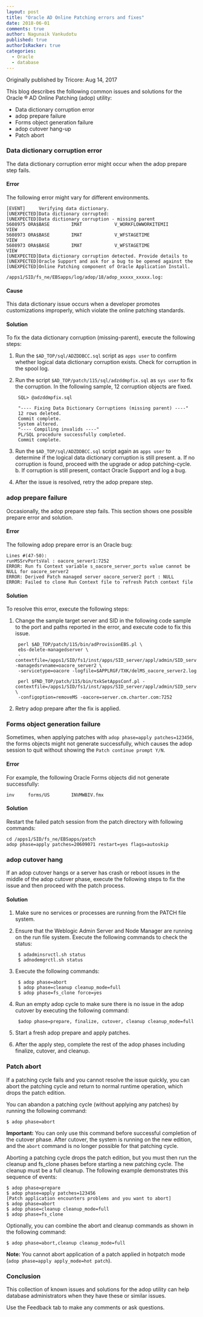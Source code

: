 ```yaml
---
layout: post
title: "Oracle AD Online Patching errors and fixes"
date: 2018-06-01
comments: true
author: Nagunaik Vankudotu
published: true
authorIsRacker: true
categories:
  - Oracle
  - database
---
```


Originally published by Tricore: Aug 14, 2017

This blog describes the following common issues and solutions for the Oracle
&reg; AD Online Patching (adop) utility:

- Data dictionary corruption error
- adop prepare failure
- Forms object generation failure
- adop cutover hang-up
- Patch abort

<!--more-->

### Data dictionary corruption error

The data dictionary corruption error might occur when the adop prepare step
fails.

#### Error

The following error might vary for different environments.

    [EVENT]     Verifying data dictionary.
    [UNEXPECTED]Data dictionary corrupted:
    [UNEXPECTED]Data dictionary corruption - missing parent
    5608975 ORA$BASE        IMAT            V_WORKFLOWWORKITEMII           VIEW
    5608973 ORA$BASE        IMAT            V_WFSTAGETIME                  VIEW
    5608973 ORA$BASE        IMAT            V_WFSTAGETIME                  VIEW
    [UNEXPECTED]Data dictionary corruption detected. Provide details to
    [UNEXPECTED]Oracle Support and ask for a bug to be opened against the
    [UNEXPECTED]Online Patching component of Oracle Application Install.

    /apps1/SID/fs_ne/EBSapps/log/adop/18/adop_xxxxx_xxxxx.log:

#### Cause

This data dictionary issue occurs when a developer promotes customizations
improperly, which violate the online patching standards.

#### Solution

To fix the data dictionary corruption (missing-parent), execute the
following steps:

1. Run the ``$AD_TOP/sql/ADZDDBCC.sql`` script as ``apps user`` to confirm
   whether logical data dictionary corruption exists. Check for corruption in
   the spool log.
2. Run the script ``$AD_TOP/patch/115/sql/adzddmpfix.sql`` as ``sys user`` to
   fix the corruption. In the following sample, 12 corruption objects are fixed.

        SQL> @adzddmpfix.sql

        "---- Fixing Data Dictionary Corruptions (missing parent) ----"
        12 rows deleted.
        Commit complete.
        System altered.
        "---- Compiling invalids ----"
        PL/SQL procedure successfully completed.
        Commit complete.

3. Run the ``$AD_TOP/sql/ADZDDBCC.sql`` script again as ``apps user`` to
   determine if the logical data dictionary corruption is still present.
   a. If no corruption is found, proceed with the upgrade or adop patching-cycle.
   b. If corruption is still present, contact Oracle Support and log a bug.

4. After the issue is resolved, retry the adop prepare step.

### adop prepare failure

Occasionally, the adop prepare step fails. This section shows one possible
prepare error and solution.

#### Error

The following adop prepare error is an Oracle bug:

    Lines #(47-50):
    runMSSrvPortsVal : oacore_server1:7252
    ERROR: Run fs Context variable s_oacore_server_ports value cannot be NULL for oacore_server2
    ERROR: Derived Patch managed server oacore_server2 port : NULL
    ERROR: Failed to clone Run Context file to refresh Patch context file

#### Solution

To resolve this error, execute the following steps:

1. Change the sample target server and SID in the following code sample to the
   port and paths reported in the error, and execute code to fix this issue.

        perl $AD_TOP/patch/115/bin/adProvisionEBS.pl \
        ebs-delete-managedserver \
        -contextfile=/apps1/SID/fs1/inst/apps/SID_server/appl/admin/SID_server.xml -managedsrvname=oacore_server2 \
        -servicetype=oacore -logfile=$APPLRGF/TXK/delMS_oacore_server2.log

        perl $FND_TOP/patch/115/bin/txkSetAppsConf.pl -contextfile=/apps1/SID/fs1/inst/apps/SID_server/appl/admin/SID_server.xml \
        -configoption=removeMS -oacore=server.cm.charter.com:7252

2. Retry adop prepare after the fix is applied.

### Forms object generation failure

Sometimes, when applying patches with ``adop phase=apply patches=123456``, the
forms objects might not generate successfully, which causes the adop session to
quit without showing the ``Patch continue prompt Y/N``.

#### Error

For example, the following Oracle Forms objects did not generate successfully:

    inv     forms/US        INVMWBIV.fmx

#### Solution

Restart the failed patch session from the patch directory with following commands:

    cd /apps1/SID/fs_ne/EBSapps/patch
    adop phase=apply patches=20609071 restart=yes flags=autoskip

### adop cutover hang

If an adop cutover hangs or a server has crash or reboot issues in the middle
of the adop cutover phase, execute the following steps to fix the issue and
then proceed with the patch process.

#### Solution

1. Make sure no services or processes are running from the PATCH file system.
2. Ensure that the Weblogic Admin Server and Node Manager are running on the run
   file system. Execute the following commands to check the status:

        $ adadminsrvctl.sh status
        $ adnodemgrctl.sh status

3. Execute the following commands:

        $ adop phase=abort
        $ adop phase=cleanup cleanup_mode=full
        $ adop phase=fs_clone force=yes

4. Run an empty adop cycle to make sure there is no issue in the adop cutover
   by executing the following command:

        $adop phase=prepare, finalize, cutover, cleanup cleanup_mode=full

5. Start a fresh adop prepare and apply patches.
6. After the apply step, complete the rest of the adop phases including finalize,
   cutover, and cleanup.

### Patch abort

If a patching cycle fails and you cannot resolve the issue quickly, you can
abort the patching cycle and return to normal runtime operation, which drops
the patch edition.

You can abandon a patching cycle (without applying any patches) by running the
following command:

    $ adop phase=abort

**Important:** You can only use this command before successful completion
of the cutover phase. After cutover, the system is running on the new edition,
and the ``abort`` command is no longer possible for that patching cycle.

Aborting a patching cycle drops the patch edition, but you must then run the
cleanup and fs\_clone phases before starting a new patching cycle. The cleanup
must be a full cleanup. The following example demonstrates this sequence of
events:

    $ adop phase=prepare
    $ adop phase=apply patches=123456
    [Patch application encounters problems and you want to abort]
    $ adop phase=abort
    $ adop phase=cleanup cleanup_mode=full
    $ adop phase=fs_clone

Optionally, you can combine the abort and cleanup commands as shown in the
following command:

    $ adop phase=abort,cleanup cleanup_mode=full

**Note:** You cannot abort application of a patch applied in hotpatch mode
(``adop phase=apply apply_mode=hot patch``).

### Conclusion

This collection of known issues and solutions for the adop utility can help
database administrators when they have these or similar issues.

Use the Feedback tab to make any comments or ask questions.
